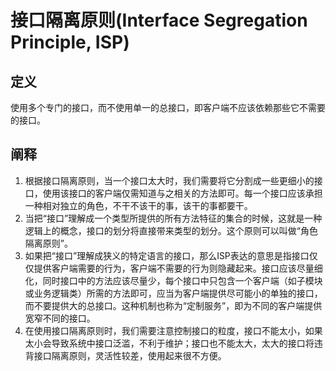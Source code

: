 # 接口隔离原则(Interface Segregation Principle, ISP)

## 定义
使用多个专门的接口，而不使用单一的总接口，即客户端不应该依赖那些它不需要的接口。

## 阐释
1. 根据接口隔离原则，当一个接口太大时，我们需要将它分割成一些更细小的接口，使用该接口的客户端仅需知道与之相关的方法即可。每一个接口应该承担一种相对独立的角色，不干不该干的事，该干的事都要干。
2. 当把“接口”理解成一个类型所提供的所有方法特征的集合的时候，这就是一种逻辑上的概念，接口的划分将直接带来类型的划分。这个原则可以叫做“角色隔离原则”。
3. 如果把“接口”理解成狭义的特定语言的接口，那么ISP表达的意思是指接口仅仅提供客户端需要的行为，客户端不需要的行为则隐藏起来。接口应该尽量细化，同时接口中的方法应该尽量少，每个接口中只包含一个客户端（如子模块或业务逻辑类）所需的方法即可，应当为客户端提供尽可能小的单独的接口，而不要提供大的总接口。这种机制也称为“定制服务”，即为不同的客户端提供宽窄不同的接口。
4. 在使用接口隔离原则时，我们需要注意控制接口的粒度，接口不能太小，如果太小会导致系统中接口泛滥，不利于维护；接口也不能太大，太大的接口将违背接口隔离原则，灵活性较差，使用起来很不方便。

